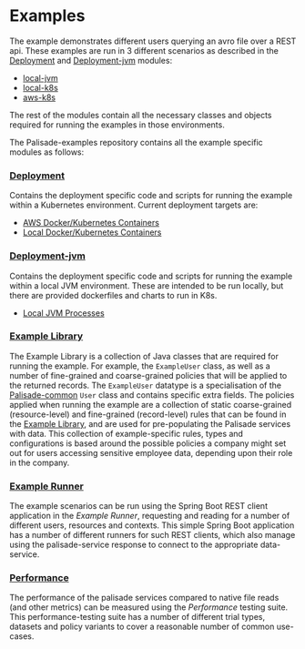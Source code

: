 <!--
 Copyright 2018-2021 Crown Copyright

 Licensed under the Apache License, Version 2.0 (the "License");
 you may not use this file except in compliance with the License.
 You may obtain a copy of the License at

     http://www.apache.org/licenses/LICENSE-2.0

 Unless required by applicable law or agreed to in writing, software
 distributed under the License is distributed on an "AS IS" BASIS,
 WITHOUT WARRANTIES OR CONDITIONS OF ANY KIND, either express or implied.
 See the License for the specific language governing permissions and
 limitations under the License.
-->
# Examples

The example demonstrates different users querying an avro file over a REST api. 
These examples are run in 3 different scenarios as described in the [Deployment](deployment) and [Deployment-jvm](deployment-jvm) modules:
- [local-jvm](./deployment-jvm/local-jvm/README.md)
- [local-k8s](./deployment/local-k8s/README.md)
- [aws-k8s](./deployment/aws-k8s/README.md)

The rest of the modules contain all the necessary classes and objects required for running the examples in those environments.

The Palisade-examples repository contains all the example specific modules as follows:

### [Deployment](deployment)
Contains the deployment specific code and scripts for running the example within a Kubernetes environment. 
Current deployment targets are:
* [AWS Docker/Kubernetes Containers](./deployment/aws-k8s/README.md)
* [Local Docker/Kubernetes Containers](./deployment/local-k8s/README.md)

### [Deployment-jvm](deployment-jvm)
Contains the deployment specific code and scripts for running the example within a local JVM environment.
These are intended to be run locally, but there are provided dockerfiles and charts to run in K8s.
* [Local JVM Processes](./deployment-jvm/local-jvm/README.md)

### [Example Library](example-library/README.md)
The Example Library is a collection of Java classes that are required for running the example. 
For example, the `ExampleUser` class, as well as a number of fine-grained and coarse-grained policies that will be applied to the returned records.
The `ExampleUser` datatype is a specialisation of the [Palisade-common](https://github.com/gchq/Palisade-common) `User` class and contains specific extra fields. 
The policies applied when running the example are a collection of static coarse-grained (resource-level) and fine-grained (record-level) rules that can be found in the [Example Library](example-library/README.md), and are used for pre-populating the Palisade services with data.
This collection of example-specific rules, types and configurations is based around the possible policies a company might set out for users accessing sensitive employee data, depending upon their role in the company.

### [Example Runner](example-runner/README.md)
The example scenarios can be run using the Spring Boot REST client application in the *Example Runner*, requesting and reading for a number of different users, resources and contexts.
This simple Spring Boot application has a number of different runners for such REST clients, which also manage using the palisade-service response to connect to the appropriate data-service.

### [Performance](performance/README.md)
The performance of the palisade services compared to native file reads (and other metrics) can be measured using the *Performance* testing suite.
This performance-testing suite has a number of different trial types, datasets and policy variants to cover a reasonable number of common use-cases.
